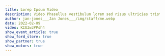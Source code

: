 ```yaml
---
title: Lorep Ipsum Video
description: Video Phasellus vestibulum lorem sed risus ultricies tristique.
author: jan-jones___Jan Jones___/img/staff/me.webp
date: 2022-02-09
video: KIU3w3PPsh4
show_event_article: true
show_ford_store: true
show_partner: true
show_motors: true
---
```


